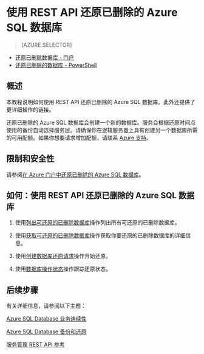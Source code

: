 <properties 
   pageTitle="使用 REST API 还原已删除的 Azure SQL 数据库" 
   description="Microsoft Azure SQL Database, 还原已删除的数据库, 恢复已删除的数据库, REST API" 
   services="sql-database" 
   documentationCenter="" 
   authors="elfisher" 
   manager="jeffreyg" 
   editor="v-romcal"/>
<tags ms.service="sql-database"
    ms.date="03/17/2015"
    wacn.date="04/15/2015"
    />

# 使用 REST API 还原已删除的 Azure SQL 数据库

> [AZURE.SELECTOR]
- [还原已删除数据库 - 门户](/documentation/articles/sql-database-restore-deleted-database-tutorial-management-portal/)
- [还原已删除的数据库 - PowerShell](/documentation/articles/sql-database-restore-deleted-database-tutorial-powershell/) 

## 概述

本教程说明如何使用 REST API 还原已删除的 Azure SQL 数据库。此外还提供了更详细操作的链接。

还原已删除的 Azure SQL 数据库会创建一个新的数据库。服务会根据还原时间点使用的备份自动选择服务层。请确保你在逻辑服务器上具有创建另一个数据库所需的可用配额。如果你想要请求增加配额，请联系 [Azure 支持](/support/contact/)。

## 限制和安全性

请参阅[在 Azure 门户中还原已删除的 Azure SQL 数据库](/documentation/articles/sql-database-restore-deleted-database-tutorial-management-portal/)。

## 如何：使用 REST API 还原已删除的 Azure SQL 数据库

1.	使用[列出可还原的已删除数据库](https://msdn.microsoft.com/zh-cn/library/azure/dn509562.aspx)操作列出所有可还原的已删除数据库。
	
2.	使用[获取可还原的已删除数据库](http://msdn.microsoft.com/zh-cn/library/azure/dn509574.aspx)操作获取你要还原的已删除数据库的详细信息。

3.	使用[创建数据库还原请求](http://msdn.microsoft.com/zh-cn/library/azure/dn509571.aspx)操作开始还原。
	
4.	使用[数据库操作状态](http://msdn.microsoft.com/zh-cn/library/azure/dn720371.aspx)操作跟踪还原状态。

## 后续步骤

有关详细信息，请参阅以下主题：

[Azure SQL Database 业务连续性](http://msdn.microsoft.com/zh-cn/library/azure/hh852669.aspx)

[Azure SQL Database 备份和还原](http://msdn.microsoft.com/zh-cn/library/azure/jj650016.aspx)

[服务管理 REST API 参考](http://msdn.microsoft.com/zh-cn/library/azure/ee460799.aspx)

<!--HONumber=50-->